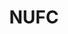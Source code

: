---
title: NUFC
crosslinks:
- nufcirclejerk
- soccer
- youtubefactsbot
- soccerstreams
- youtubot
- MassdropBot
- safc
- autourbanbot
- chelseafc
- u_imguralbumbot
- reddevils
- HeartofMidlothianFC
- CasualUK
- john_yukis_bots
- Hammers
- Gunners
- shestillsucking
- NoStupidQuestions
- NorwichCity
- Physical_Removal
---